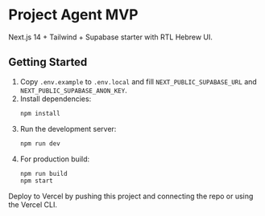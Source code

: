# Project Agent MVP

Next.js 14 + Tailwind + Supabase starter with RTL Hebrew UI.

## Getting Started
1. Copy `.env.example` to `.env.local` and fill `NEXT_PUBLIC_SUPABASE_URL` and `NEXT_PUBLIC_SUPABASE_ANON_KEY`.
2. Install dependencies:
   ```bash
   npm install
   ```
3. Run the development server:
   ```bash
   npm run dev
   ```
4. For production build:
   ```bash
   npm run build
   npm start
   ```

Deploy to Vercel by pushing this project and connecting the repo or using the Vercel CLI.

